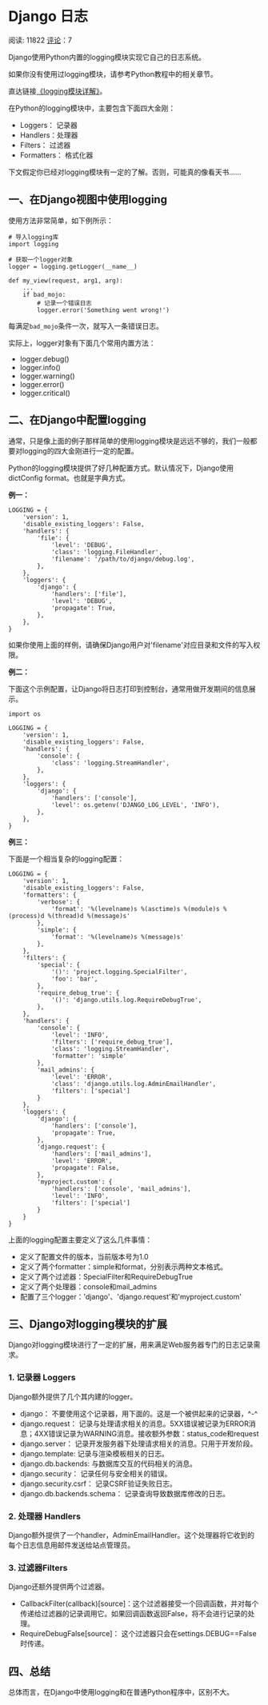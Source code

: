 # Django 日志

阅读: 11822     [评论](http://www.liujiangblog.com/course/django/176#comments)：7

Django使用Python内置的logging模块实现它自己的日志系统。

如果你没有使用过logging模块，请参考Python教程中的相关章节。

直达链接[《logging模块详解》](http://www.liujiangblog.com/course/python/71)。

在Python的logging模块中，主要包含下面四大金刚：

- Loggers： 记录器
- Handlers：处理器
- Filters： 过滤器
- Formatters： 格式化器

下文假定你已经对logging模块有一定的了解。否则，可能真的像看天书......

## 一、在Django视图中使用logging

使用方法非常简单，如下例所示：

```
# 导入logging库
import logging

# 获取一个logger对象
logger = logging.getLogger(__name__)

def my_view(request, arg1, arg):
    ...
    if bad_mojo:
        # 记录一个错误日志
        logger.error('Something went wrong!')
```

每满足`bad_mojo`条件一次，就写入一条错误日志。

实际上，logger对象有下面几个常用内置方法：

- logger.debug()
- logger.info()
- logger.warning()
- logger.error()
- logger.critical()

## 二、在Django中配置logging

通常，只是像上面的例子那样简单的使用logging模块是远远不够的，我们一般都要对logging的四大金刚进行一定的配置。

Python的logging模块提供了好几种配置方式。默认情况下，Django使用dictConfig format。也就是字典方式。

**例一：**

```
LOGGING = {
    'version': 1,
    'disable_existing_loggers': False,
    'handlers': {
        'file': {
            'level': 'DEBUG',
            'class': 'logging.FileHandler',
            'filename': '/path/to/django/debug.log',
        },
    },
    'loggers': {
        'django': {
            'handlers': ['file'],
            'level': 'DEBUG',
            'propagate': True,
        },
    },
}
```

如果你使用上面的样例，请确保Django用户对'filename'对应目录和文件的写入权限。

**例二：**

下面这个示例配置，让Django将日志打印到控制台，通常用做开发期间的信息展示。

```
import os

LOGGING = {
    'version': 1,
    'disable_existing_loggers': False,
    'handlers': {
        'console': {
            'class': 'logging.StreamHandler',
        },
    },
    'loggers': {
        'django': {
            'handlers': ['console'],
            'level': os.getenv('DJANGO_LOG_LEVEL', 'INFO'),
        },
    },
}
```

**例三：**

下面是一个相当复杂的logging配置：

```
LOGGING = {
    'version': 1,
    'disable_existing_loggers': False,
    'formatters': {
        'verbose': {
            'format': '%(levelname)s %(asctime)s %(module)s %(process)d %(thread)d %(message)s'
        },
        'simple': {
            'format': '%(levelname)s %(message)s'
        },
    },
    'filters': {
        'special': {
            '()': 'project.logging.SpecialFilter',
            'foo': 'bar',
        },
        'require_debug_true': {
            '()': 'django.utils.log.RequireDebugTrue',
        },
    },
    'handlers': {
        'console': {
            'level': 'INFO',
            'filters': ['require_debug_true'],
            'class': 'logging.StreamHandler',
            'formatter': 'simple'
        },
        'mail_admins': {
            'level': 'ERROR',
            'class': 'django.utils.log.AdminEmailHandler',
            'filters': ['special']
        }
    },
    'loggers': {
        'django': {
            'handlers': ['console'],
            'propagate': True,
        },
        'django.request': {
            'handlers': ['mail_admins'],
            'level': 'ERROR',
            'propagate': False,
        },
        'myproject.custom': {
            'handlers': ['console', 'mail_admins'],
            'level': 'INFO',
            'filters': ['special']
        }
    }
}
```

上面的logging配置主要定义了这么几件事情：

- 定义了配置文件的版本，当前版本号为1.0
- 定义了两个formatter：simple和format，分别表示两种文本格式。
- 定义了两个过滤器：SpecialFilter和RequireDebugTrue
- 定义了两个处理器：console和mail_admins
- 配置了三个logger：'django'、'django.request'和'myproject.custom'

## 三、Django对logging模块的扩展

Django对logging模块进行了一定的扩展，用来满足Web服务器专门的日志记录需求。

### 1. 记录器 Loggers

Django额外提供了几个其内建的logger。

- django： 不要使用这个记录器，用下面的。这是一个被供起来的记录器，^-^
- django.request： 记录与处理请求相关的消息。5XX错误被记录为ERROR消息；4XX错误记录为WARNING消息。接收额外参数：status_code和request
- django.server： 记录开发服务器下处理请求相关的消息。只用于开发阶段。
- django.template: 记录与渲染模板相关的日志。
- django.db.backends: 与数据库交互的代码相关的消息。
- django.security： 记录任何与安全相关的错误。
- django.security.csrf： 记录CSRF验证失败日志。
- django.db.backends.schema： 记录查询导致数据库修改的日志。

### 2. 处理器 Handlers

Django额外提供了一个handler，AdminEmailHandler。这个处理器将它收到的每个日志信息用邮件发送给站点管理员。

### 3. 过滤器Filters

Django还额外提供两个过滤器。

- CallbackFilter(callback)[source]：这个过滤器接受一个回调函数，并对每个传递给过滤器的记录调用它。如果回调函数返回False，将不会进行记录的处理。
- RequireDebugFalse[source]： 这个过滤器只会在settings.DEBUG==False时传递。

## 四、总结

总体而言，在Django中使用logging和在普通Python程序中，区别不大。